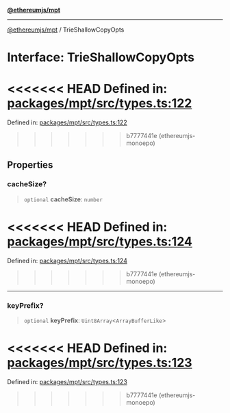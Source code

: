 [**@ethereumjs/mpt**](../README.md)

***

[@ethereumjs/mpt](../README.md) / TrieShallowCopyOpts

# Interface: TrieShallowCopyOpts

<<<<<<< HEAD
Defined in: [packages/mpt/src/types.ts:122](https://github.com/ethereumjs/ethereumjs-monorepo/blob/master/packages/mpt/src/types.ts#L122)
=======
Defined in: [packages/mpt/src/types.ts:122](https://github.com/Dargon789/ethereumjs-monorepo/blob/master/packages/mpt/src/types.ts#L122)
>>>>>>> b7777441e (ethereumjs-monoepo)

## Properties

### cacheSize?

> `optional` **cacheSize**: `number`

<<<<<<< HEAD
Defined in: [packages/mpt/src/types.ts:124](https://github.com/ethereumjs/ethereumjs-monorepo/blob/master/packages/mpt/src/types.ts#L124)
=======
Defined in: [packages/mpt/src/types.ts:124](https://github.com/Dargon789/ethereumjs-monorepo/blob/master/packages/mpt/src/types.ts#L124)
>>>>>>> b7777441e (ethereumjs-monoepo)

***

### keyPrefix?

> `optional` **keyPrefix**: `Uint8Array`\<`ArrayBufferLike`\>

<<<<<<< HEAD
Defined in: [packages/mpt/src/types.ts:123](https://github.com/ethereumjs/ethereumjs-monorepo/blob/master/packages/mpt/src/types.ts#L123)
=======
Defined in: [packages/mpt/src/types.ts:123](https://github.com/Dargon789/ethereumjs-monorepo/blob/master/packages/mpt/src/types.ts#L123)
>>>>>>> b7777441e (ethereumjs-monoepo)

